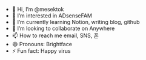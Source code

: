 - 👋 Hi, I’m @mesektok
- 👀 I’m interested in ADsenseFAM
- 🌱 I’m currently learning Notion, writing blog, github
- 💞️ I’m looking to collaborate on Anywhere
- 📫 How to reach me email, SNS, 폰
- 😄 Pronouns: Brightface
- ⚡ Fun fact: Happy virus

<!---
mesektok/mesektok is a ✨ special ✨ repository because its `README.md` (this file) appears on your GitHub profile.
You can click the Preview link to take a look at your changes.
--->
